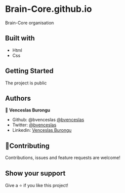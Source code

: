 # Brain-Core.github.io
Brain-Core organisation

## Built with

- Html
- Css

## Getting Started

The project is public

## Authors

👤 **Venceslas Burongu**

- Github: @bvenceslas [@bvenceslas](https://github.com/bvenceslas)
- Twitter: [@bvenceslas](https://twitter.com/bvenceslas)
- Linkedin: [Venceslas Burongu](https://www.linkedin.com/in/venceslas-burongu-8271b519a/)

## 🤝Contributing

Contributions, issues and feature requests are welcome!

## Show your support

Give a ⭐️ if you like this project!

